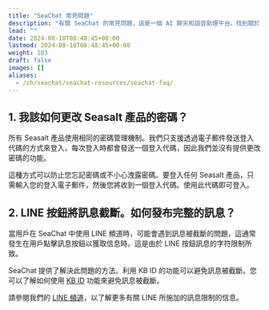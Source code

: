 ```yaml
---
title: "SeaChat 常見問題"
description: "有關 SeaChat 的常見問題，這是一個 AI 聊天和語音助理平台。找到關於 SeaChat 功能、渠道等常見問題的答案。"
lead: ""
date: 2024-08-10T08:48:45+00:00
lastmod: 2024-08-10T08:48:45+00:00
weight: 103
draft: false
images: []
aliases:
  - /zh/seachat/seachat-resources/seachat-faq/
---
```


## 1. **我該如何更改 Seasalt 產品的密碼？**

所有 Seasalt 產品使用相同的密碼管理機制。我們只支援透過電子郵件發送登入代碼的方式來登入，每次登入時都會發送一個登入代碼，因此我們並沒有提供更改密碼的功能。

這種方式可以防止您忘記密碼或不小心洩露密碼。要登入任何 Seasalt 產品，只需輸入您的登入電子郵件，然後您將收到一個登入代碼。使用此代碼即可登入。

## 2. **LINE 按鈕將訊息截斷。如何發布完整的訊息？**

當用戶在 SeaChat 中使用 LINE 頻道時，可能會遇到訊息被截斷的問題，這通常發生在用戶點擊訊息按鈕以獲取信息時。這是由於 LINE 按鈕訊息的字符限制所致。

SeaChat 提供了解決此問題的方法。利用 KB ID 的功能可以避免訊息被截斷。您可以了解如何使用 [KB ID](https://wiki.seasalt.ai/zh/seachat/seachat-manual/03-add-knowledge/09-add-webpage-link-in-answers/#kb-ids) 功能來避免訊息被截斷。

請參閱我們的 [LINE 頻道](http://wiki.seasalt.ai/zh/seachat/seachat-manual/04-channels/05-install-to-line/#line-按鈕訊息的限制)，以了解更多有關 LINE 所施加的訊息限制的信息。
